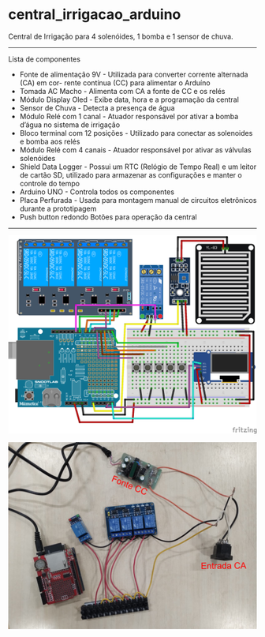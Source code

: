 # central_irrigacao_arduino
Central de Irrigação para 4 solenóides, 1 bomba e 1 sensor de chuva.

---

Lista de componentes
- Fonte de alimentação 9V - Utilizada para converter corrente alternada (CA) em cor-
rente contínua (CC) para alimentar o Arduíno
- Tomada AC Macho - Alimenta com CA a fonte de CC e os relés
- Módulo Display Oled - Exibe data, hora e a programação da central
- Sensor de Chuva - Detecta a presença de água
- Módulo Relé com 1 canal - Atuador responsável por ativar a bomba d’água no sistema
de irrigação
- Bloco terminal com 12 posições - Utilizado para conectar as solenoides e bomba aos relés
- Módulo Relé com 4 canais - Atuador responsável por ativar as válvulas solenóides
- Shield Data Logger - Possui um RTC (Relógio de Tempo Real) e um leitor de
cartão SD, utilizado para armazenar as configurações e
manter o controle do tempo
- Arduino UNO - Controla todos os componentes
- Placa Perfurada - Usada para montagem manual de circuitos eletrônicos
durante a prototipagem
- Push button redondo Botões para operação da central

---

![Circuito CC](https://raw.githubusercontent.com/Freitasx021/central_irrigacao_arduino/refs/heads/main/circuito_dc.png)

![Circuito CA](https://raw.githubusercontent.com/Freitasx021/central_irrigacao_arduino/refs/heads/main/circuito_ac.png)
